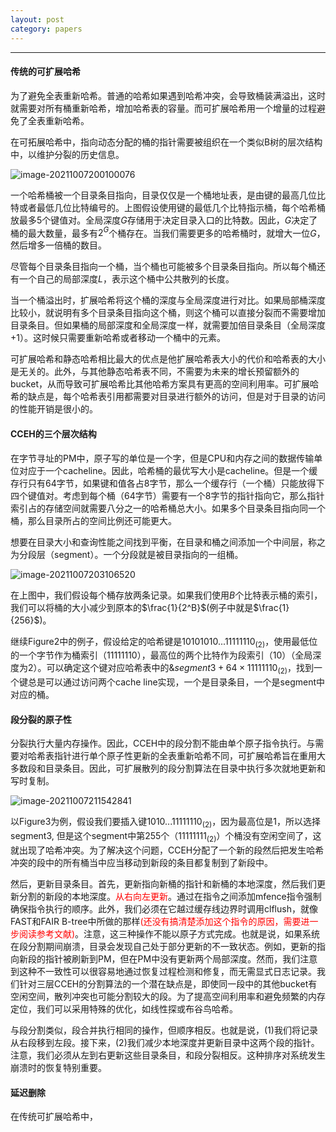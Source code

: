 ```yaml
---
layout: post 
category: papers 
---
```

---
#### 传统的可扩展哈希

为了避免全表重新哈希。普通的哈希如果遇到哈希冲突，会导致桶装满溢出，这时就需要对所有桶重新哈希，增加哈希表的容量。而可扩展哈希用一个增量的过程避免了全表重新哈希。

在可拓展哈希中，指向动态分配的桶的指针需要被组织在一个类似B树的层次结构中，以维护分裂的历史信息。

![image-20211007200100076](../../www/assets/pic/image-20211007200100076.png)

一个哈希桶被一个目录条目指向，目录仅仅是一个桶地址表，是由键的最高几位比特或者最低几位比特编号的。上图假设使用键的最低几个比特指示桶，每个哈希桶放最多5个键值对。全局深度$G$存储用于决定目录入口的比特数。因此，$G$决定了桶的最大数量，最多有$2^G$个桶存在。当我们需要更多的哈希桶时，就增大一位$G$，然后增多一倍桶的数目。

尽管每个目录条目指向一个桶，当个桶也可能被多个目录条目指向。所以每个桶还有一个自己的局部深度$L$，表示这个桶中公共散列的长度。

当一个桶溢出时，扩展哈希将这个桶的深度与全局深度进行对比。如果局部桶深度比较小，就说明有多个目录条目指向这个桶，则这个桶可以直接分裂而不需要增加目录条目。但如果桶的局部深度和全局深度一样，就需要加倍目录条目（全局深度+1）。这时候只需要重新哈希或者移动一个桶中的元素。

可扩展哈希和静态哈希相比最大的优点是他扩展哈希表大小的代价和哈希表的大小是无关的。此外，与其他静态哈希表不同，不需要为未来的增长预留额外的bucket，从而导致可扩展哈希比其他哈希方案具有更高的空间利用率。可扩展哈希的缺点是，每个哈希表引用都需要对目录进行额外的访问，但是对于目录的访问的性能开销是很小的。

#### CCEH的三个层次结构

在字节寻址的PM中，原子写的单位是一个字，但是CPU和内存之间的数据传输单位对应于一个cacheline。因此，哈希桶的最优写大小是cacheline。但是一个缓存行只有64字节，如果键和值各占8字节，那么一个缓存行（一个桶）只能放得下四个键值对。考虑到每个桶（64字节）需要有一个8字节的指针指向它，那么指针索引占的存储空间就需要八分之一的哈希桶总大小。如果多个目录条目指向同一个桶，那么目录所占的空间比例还可能更大。

想要在目录大小和查询性能之间找到平衡，在目录和桶之间添加一个中间层，称之为分段层（segment）。一个分段就是被目录指向的一组桶。

![image-20211007203106520](../../www/assets/pic/image-20211007203106520.png)

在上图中，我们假设每个桶存放两条记录。如果我们使用$B$个比特表示桶的索引，我们可以将桶的大小减少到原本的$\frac{1}{2^B}$(例子中就是$\frac{1}{256}$)。

继续Figure2中的例子，假设给定的哈希键是$10101010...11111110_{(2)}$，使用最低位的一个字节作为桶索引（$11111110$），最高位的两个比特作为段索引（$10$）（全局深度为2）。可以确定这个键对应哈希表中的$\&segment3+64\times11111110_{(2)}$，找到一个键总是可以通过访问两个cache line实现，一个是目录条目，一个是segment中对应的桶。

#### 段分裂的原子性

分裂执行大量内存操作。因此，CCEH中的段分割不能由单个原子指令执行。与需要对哈希表指针进行单个原子性更新的全表重新哈希不同，可扩展哈希旨在重用大多数段和目录条目。因此，可扩展散列的段分割算法在目录中执行多次就地更新和写时复制。

![image-20211007211542841](../../www/assets/pic/image-20211007211542841.png)

以Figure3为例，假设我们要插入键$1010...11111110_{(2)}$，因为最高位是1，所以选择segment3, 但是这个segment中第255个（$11111111_{(2)}$）个桶没有空闲空间了，这就出现了哈希冲突。为了解决这个问题，CCEH分配了一个新的段然后把发生哈希冲突的段中的所有桶当中应当移动到新段的条目都复制到了新段中。

然后，更新目录条目。首先，更新指向新桶的指针和新桶的本地深度，然后我们更新分割的新段的本地深度。<font color="red">从右向左更新</font>。通过在指令之间添加mfence指令强制确保指令执行的顺序。此外，我们必须在它越过缓存线边界时调用clflush，就像FAST和FAIR B-tree中所做的那样<font color="red">(还没有搞清楚添加这个指令的原因，需要进一步阅读参考文献)</font>。注意，这三种操作不能以原子方式完成。也就是说，如果系统在段分割期间崩溃，目录会发现自己处于部分更新的不一致状态。例如，更新的指向新段的指针被刷新到PM，但在PM中没有更新两个局部深度。然而，我们注意到这种不一致性可以很容易地通过恢复过程检测和修复，而无需显式日志记录。我们针对三层CCEH的分割算法的一个潜在缺点是，即使同一段中的其他bucket有空闲空间，散列冲突也可能分割较大的段。为了提高空间利用率和避免频繁的内存定位，我们可以采用特殊的优化，如线性探或布谷鸟哈希。

与段分割类似，段合并执行相同的操作，但顺序相反。也就是说，(1)我们将记录从右段移到左段。接下来，(2)我们减少本地深度并更新目录中这两个段的指针。注意，我们必须从左到右更新这些目录条目，和段分裂相反。这种排序对系统发生崩溃时的恢复特别重要。

#### 延迟删除

在传统可扩展哈希中，

